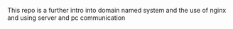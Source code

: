 This repo is a further intro into domain named system and the use of nginx and using server and pc communication

